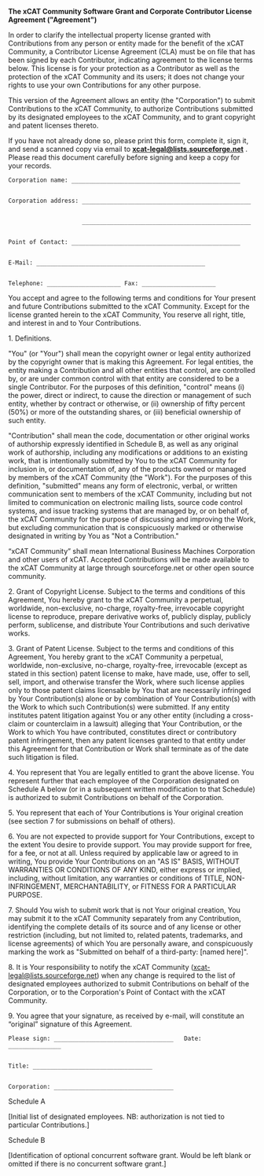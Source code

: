 **The xCAT Community Software Grant and Corporate Contributor License Agreement ("Agreement")**

  
In order to clarify the intellectual property license granted with Contributions from any person or entity made for the benefit of the xCAT Community, a Contributor License Agreement (CLA) must be on file that has been signed by each Contributor, indicating agreement to the license terms below. This license is for your protection as a Contributor as well as the protection of the xCAT Community and its users; it does not change your rights to use your own Contributions for any other purpose. 

This version of the Agreement allows an entity (the "Corporation") to submit Contributions to the xCAT Community, to authorize Contributions submitted by its designated employees to the xCAT Community, and to grant copyright and patent licenses thereto. 

If you have not already done so, please print this form, complete it, sign it, and send a scanned copy via email to **xcat-legal@lists.sourceforge.net** . Please read this document carefully before signing and keep a copy for your records. 
    
    
    
    Corporation name: ________________________________________________
    
    
    Corporation address: ________________________________________________
    
    
                         ________________________________________________
    
    
    Point of Contact: ________________________________________________
    
    
    E-Mail: ________________________________________________
    
    
    Telephone: _____________________ Fax: _____________________
    

  
You accept and agree to the following terms and conditions for Your present and future Contributions submitted to the xCAT Community. Except for the license granted herein to the xCAT Community, You reserve all right, title, and interest in and to Your Contributions. 

  
1\. Definitions. 

"You" (or "Your") shall mean the copyright owner or legal entity authorized by the copyright owner that is making this Agreement. For legal entities, the entity making a Contribution and all other entities that control, are controlled by, or are under common control with that entity are considered to be a single Contributor. For the purposes of this definition, "control" means (i) the power, direct or indirect, to cause the direction or management of such entity, whether by contract or otherwise, or (ii) ownership of fifty percent (50%) or more of the outstanding shares, or (iii) beneficial ownership of such entity. 

"Contribution" shall mean the code, documentation or other original works of authorship expressly identified in Schedule B, as well as any original work of authorship, including any modifications or additions to an existing work, that is intentionally submitted by You to the xCAT Community for inclusion in, or documentation of, any of the products owned or managed by members of the xCAT Community (the "Work"). For the purposes of this definition, "submitted" means any form of electronic, verbal, or written communication sent to members of the xCAT Community, including but not limited to communication on electronic mailing lists, source code control systems, and issue tracking systems that are managed by, or on behalf of, the xCAT Community for the purpose of discussing and improving the Work, but excluding communication that is conspicuously marked or otherwise designated in writing by You as "Not a Contribution." 

“xCAT Community” shall mean International Business Machines Corporation and other users of xCAT. Accepted Contributions will be made available to the xCAT Community at large through sourceforge.net or other open source community. 

  
2\. Grant of Copyright License. Subject to the terms and conditions of this Agreement, You hereby grant to the xCAT Community a perpetual, worldwide, non-exclusive, no-charge, royalty-free, irrevocable copyright license to reproduce, prepare derivative works of, publicly display, publicly perform, sublicense, and distribute Your Contributions and such derivative works. 

  
3\. Grant of Patent License. Subject to the terms and conditions of this Agreement, You hereby grant to the xCAT Community a perpetual, worldwide, non-exclusive, no-charge, royalty-free, irrevocable (except as stated in this section) patent license to make, have made, use, offer to sell, sell, import, and otherwise transfer the Work, where such license applies only to those patent claims licensable by You that are necessarily infringed by Your Contribution(s) alone or by combination of Your Contribution(s) with the Work to which such Contribution(s) were submitted. If any entity institutes patent litigation against You or any other entity (including a cross-claim or counterclaim in a lawsuit) alleging that Your Contribution, or the Work to which You have contributed, constitutes direct or contributory patent infringement, then any patent licenses granted to that entity under this Agreement for that Contribution or Work shall terminate as of the date such litigation is filed. 

  
4\. You represent that You are legally entitled to grant the above license. You represent further that each employee of the Corporation designated on Schedule A below (or in a subsequent written modification to that Schedule) is authorized to submit Contributions on behalf of the Corporation. 

  
5\. You represent that each of Your Contributions is Your original creation (see section 7 for submissions on behalf of others). 

  
6\. You are not expected to provide support for Your Contributions, except to the extent You desire to provide support. You may provide support for free, for a fee, or not at all. Unless required by applicable law or agreed to in writing, You provide Your Contributions on an "AS IS" BASIS, WITHOUT WARRANTIES OR CONDITIONS OF ANY KIND, either express or implied, including, without limitation, any warranties or conditions of TITLE, NON-INFRINGEMENT, MERCHANTABILITY, or FITNESS FOR A PARTICULAR PURPOSE. 

  
7\. Should You wish to submit work that is not Your original creation, You may submit it to the xCAT Community separately from any Contribution, identifying the complete details of its source and of any license or other restriction (including, but not limited to, related patents, trademarks, and license agreements) of which You are personally aware, and conspicuously marking the work as "Submitted on behalf of a third-party: [named here]". 

  
8\. It is Your responsibility to notify the xCAT Community (xcat-legal@lists.sourceforge.net) when any change is required to the list of designated employees authorized to submit Contributions on behalf of the Corporation, or to the Corporation's Point of Contact with the xCAT Community. 

  
9\. You agree that your signature, as received by e-mail, will constitute an “original” signature of this Agreement. 

  

    
    
    
    Please sign: __________________________________   Date: _______________
    
    
    Title: __________________________________
    
    
    Corporation: __________________________________
    

  


  


Schedule A 

  
[Initial list of designated employees. NB: authorization is not tied to particular Contributions.] 

  


  


Schedule B 

  
[Identification of optional concurrent software grant. Would be left blank or omitted if there is no concurrent software grant.] 

